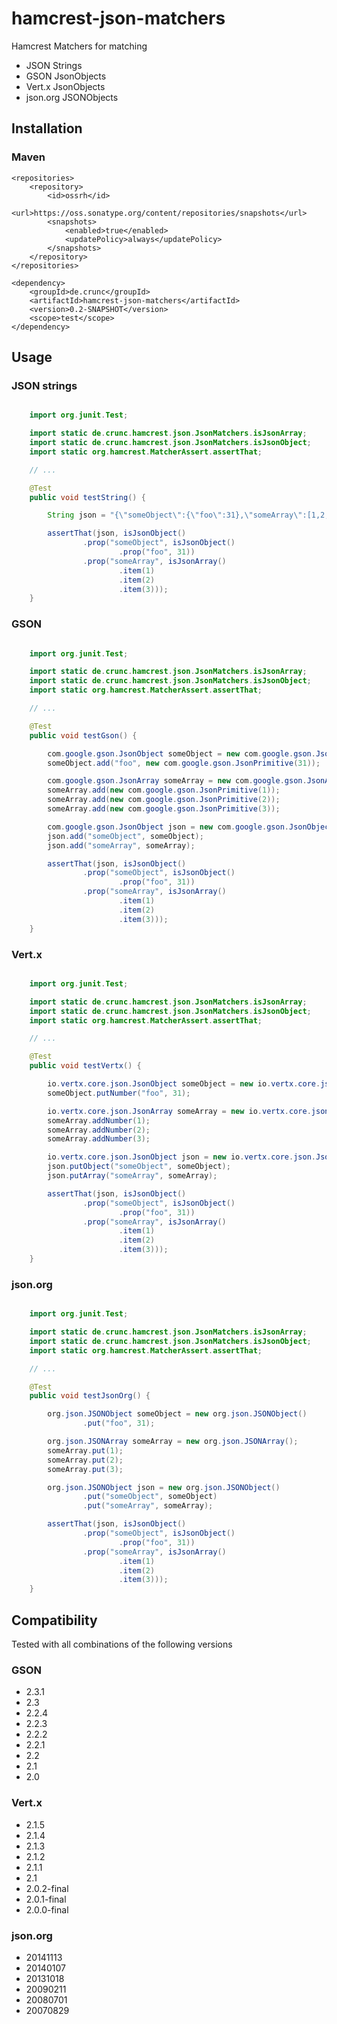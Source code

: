 # hamcrest-json-matchers

Hamcrest Matchers for matching
 
* JSON Strings
* GSON JsonObjects
* Vert.x JsonObjects
* json.org JSONObjects

## Installation

### Maven

    <repositories>
        <repository>
            <id>ossrh</id>
            <url>https://oss.sonatype.org/content/repositories/snapshots</url>
            <snapshots>
                <enabled>true</enabled>
                <updatePolicy>always</updatePolicy>
            </snapshots>
        </repository>
    </repositories>
	
    <dependency>
        <groupId>de.crunc</groupId>
        <artifactId>hamcrest-json-matchers</artifactId>
        <version>0.2-SNAPSHOT</version>
        <scope>test</scope>
    </dependency>

## Usage

### JSON strings

```java

    import org.junit.Test;

    import static de.crunc.hamcrest.json.JsonMatchers.isJsonArray;
    import static de.crunc.hamcrest.json.JsonMatchers.isJsonObject;
    import static org.hamcrest.MatcherAssert.assertThat;

    // ...

    @Test
    public void testString() {

        String json = "{\"someObject\":{\"foo\":31},\"someArray\":[1,2,3]}";

        assertThat(json, isJsonObject()
                .prop("someObject", isJsonObject()
                        .prop("foo", 31))
                .prop("someArray", isJsonArray()
                        .item(1)
                        .item(2)
                        .item(3)));
    }
```

### GSON

```java

    import org.junit.Test;

    import static de.crunc.hamcrest.json.JsonMatchers.isJsonArray;
    import static de.crunc.hamcrest.json.JsonMatchers.isJsonObject;
    import static org.hamcrest.MatcherAssert.assertThat;

    // ...

    @Test
    public void testGson() {

        com.google.gson.JsonObject someObject = new com.google.gson.JsonObject();
        someObject.add("foo", new com.google.gson.JsonPrimitive(31));

        com.google.gson.JsonArray someArray = new com.google.gson.JsonArray();
        someArray.add(new com.google.gson.JsonPrimitive(1));
        someArray.add(new com.google.gson.JsonPrimitive(2));
        someArray.add(new com.google.gson.JsonPrimitive(3));

        com.google.gson.JsonObject json = new com.google.gson.JsonObject();
        json.add("someObject", someObject);
        json.add("someArray", someArray);

        assertThat(json, isJsonObject()
                .prop("someObject", isJsonObject()
                        .prop("foo", 31))
                .prop("someArray", isJsonArray()
                        .item(1)
                        .item(2)
                        .item(3)));
    }
```

### Vert.x

```java

    import org.junit.Test;

    import static de.crunc.hamcrest.json.JsonMatchers.isJsonArray;
    import static de.crunc.hamcrest.json.JsonMatchers.isJsonObject;
    import static org.hamcrest.MatcherAssert.assertThat;

    // ...

    @Test
    public void testVertx() {

        io.vertx.core.json.JsonObject someObject = new io.vertx.core.json.JsonObject();
        someObject.putNumber("foo", 31);

        io.vertx.core.json.JsonArray someArray = new io.vertx.core.json.JsonArray();
        someArray.addNumber(1);
        someArray.addNumber(2);
        someArray.addNumber(3);

        io.vertx.core.json.JsonObject json = new io.vertx.core.json.JsonObject();
        json.putObject("someObject", someObject);
        json.putArray("someArray", someArray);

        assertThat(json, isJsonObject()
                .prop("someObject", isJsonObject()
                        .prop("foo", 31))
                .prop("someArray", isJsonArray()
                        .item(1)
                        .item(2)
                        .item(3)));
    }
```

### json.org

```java

    import org.junit.Test;

    import static de.crunc.hamcrest.json.JsonMatchers.isJsonArray;
    import static de.crunc.hamcrest.json.JsonMatchers.isJsonObject;
    import static org.hamcrest.MatcherAssert.assertThat;

    // ...

    @Test
    public void testJsonOrg() {

        org.json.JSONObject someObject = new org.json.JSONObject()
                .put("foo", 31);

        org.json.JSONArray someArray = new org.json.JSONArray();
        someArray.put(1);
        someArray.put(2);
        someArray.put(3);

        org.json.JSONObject json = new org.json.JSONObject()
                .put("someObject", someObject)
                .put("someArray", someArray);

        assertThat(json, isJsonObject()
                .prop("someObject", isJsonObject()
                        .prop("foo", 31))
                .prop("someArray", isJsonArray()
                        .item(1)
                        .item(2)
                        .item(3)));
    }
```

## Compatibility

Tested with all combinations of the following versions

### GSON

* 2.3.1
* 2.3
* 2.2.4
* 2.2.3
* 2.2.2
* 2.2.1
* 2.2
* 2.1
* 2.0

### Vert.x

* 2.1.5
* 2.1.4
* 2.1.3
* 2.1.2
* 2.1.1
* 2.1
* 2.0.2-final
* 2.0.1-final
* 2.0.0-final

### json.org

* 20141113
* 20140107
* 20131018
* 20090211
* 20080701
* 20070829
